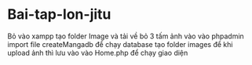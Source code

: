 # Bai-tap-lon-jitu
Bỏ vào xampp tạo folder Image và tải về bỏ 3 tấm ảnh vào 
vào phpadmin import file createMangadb để chạy database
tạo folder images để khi upload ảnh thì lưu vào
vào Home.php để chạy giao diện
